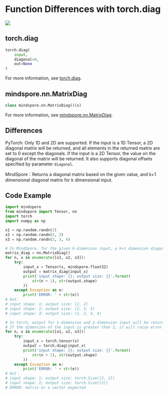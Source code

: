 ﻿# Function Differences with torch.diag

<a href="https://gitee.com/mindspore/docs/blob/master/docs/mindspore/migration_guide/source_en/api_mapping/pytorch_diff/MatrixDiag.md" target="_blank"><img src="https://gitee.com/mindspore/docs/raw/master/resource/_static/logo_source_en.png"></a>

## torch.diag

```python
torch.diag(
    input,
    diagonal=0,
    out=None
)
```

For more information, see [torch.diag](https://pytorch.org/docs/1.5.0/torch.html#torch.diag).

## mindspore.nn.MatrixDiag

```python
class mindspore.nn.MatrixDiag()(x)
```

For more information, see [mindspore.nn.MatrixDiag](https://mindspore.cn/docs/api/en/master/api_python/nn/mindspore.nn.MatrixDiag.html#mindspore.nn.MatrixDiag).

## Differences

PyTorch: Only 1D and 2D are supported. If the input is a 1D Tensor, a 2D diagonal matrix will be returned, and all elements in the returned matrix are set to 0 except the diagonals. If the input is a 2D Tensor, the value on the diagonal of the matrix will be returned. It also supports diagonal offsets specified by parameter `diagonal`.

MindSpore：Returns a diagonal matrix based on the given value, and k+1 dimensional diagonal matrix for k dimensional input.

## Code Example

```python
import mindspore
from mindspore import Tensor, nn
import torch
import numpy as np

x1 = np.random.randn(2)
x2 = np.random.randn(2, 3)
x3 = np.random.randn(2, 3, 4)

# In MindSpore, for the given k-dimension input, a k+1 dimension diagonal matrix will be returned.
matrix_diag = nn.MatrixDiag()
for n, x in enumerate([x1, x2, x3]):
    try:
        input_x = Tensor(x, mindspore.float32)
        output = matrix_diag(input_x)
        print('input shape: {}; output size: {}'.format(
            str(n + 1), str(output.shape)
        ))
    except Exception as e:
        print('ERROR: ' + str(e))
# Out:
# input shape: 1; output size: (2, 2)
# input shape: 2; output size: (2, 3, 3)
# input shape: 3; output size: (2, 3, 4, 4)

# In torch, output for 1-dimension and 2-dimension input will be returned based on different rules.
# If the dimension of the input is greater than 2, it will raise error.
for n, x in enumerate([x1, x2, x3]):
    try:
        input_x = torch.tensor(x)
        output = torch.diag(input_x)
        print('input shape: {}; output size: {}'.format(
            str(n + 1), str(output.shape)
        ))
    except Exception as e:
        print('ERROR: ' + str(e))
# Out：
# input shape: 1; output size: torch.Size([2, 2])
# input shape: 2; output size: torch.Size([2])
# ERROR: matrix or a vector expected
```